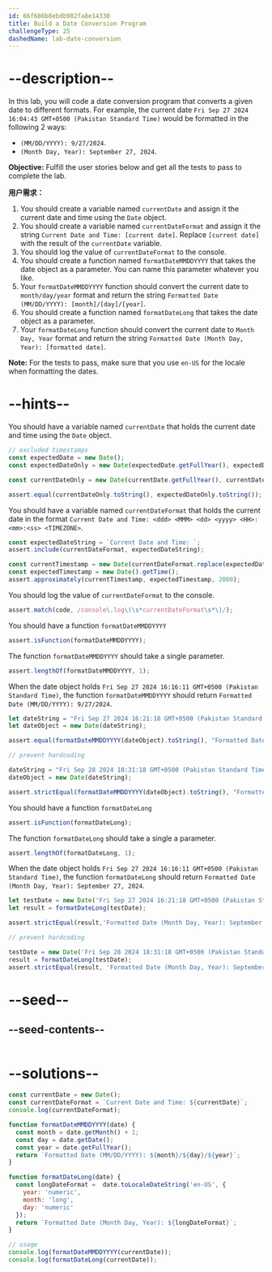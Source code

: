 ```yaml
---
id: 66f686b8ebdb982fa8e14330
title: Build a Date Conversion Program
challengeType: 25
dashedName: lab-date-conversion
---
```


# --description--

In this lab, you will code a date conversion program that converts a given date to different formats. For example, the current date `Fri Sep 27 2024 16:04:43 GMT+0500 (Pakistan Standard Time)` would be formatted in the following 2 ways:

- `(MM/DD/YYYY): 9/27/2024`.
- `(Month Day, Year): September 27, 2024`.

**Objective:** Fulfill the user stories below and get all the tests to pass to complete the lab.

**用户需求：**

1. You should create a variable named `currentDate` and assign it the current date and time using the `Date` object.
2. You should create a variable named `currentDateFormat` and assign it the string `Current Date and Time: [current date]`. Replace `[current date]` with the result of the `currentDate` variable.
3. You should log the value of `currentDateFormat` to the console.
4. You should create a function named `formatDateMMDDYYYY` that takes the date object as a parameter. You can name this parameter whatever you like.
5. Your `formatDateMMDDYYYY` function should convert the current date to `month/day/year` format and return the string `Formatted Date (MM/DD/YYYY): [month]/[day]/[year]`.
6. You should create a function named `formatDateLong` that takes the date object as a parameter.
7. Your `formatDateLong` function should convert the current date to `Month Day, Year` format and return the string `Formatted Date (Month Day, Year): [formatted date]`.

**Note:** For the tests to pass, make sure that you use `en-US` for the locale when formatting the dates.

# --hints--

You should have a variable named `currentDate` that holds the current date and time using the `Date` object.

```js
// excluded timestamps
const expectedDate = new Date();
const expectedDateOnly = new Date(expectedDate.getFullYear(), expectedDate.getMonth(), expectedDate.getDate());

const currentDateOnly = new Date(currentDate.getFullYear(), currentDate.getMonth(), currentDate.getDate());

assert.equal(currentDateOnly.toString(), expectedDateOnly.toString());
```

You should have a variable named `currentDateFormat` that holds the current date in the format `Current Date and Time: <ddd> <MMM> <dd> <yyyy> <HH>:<mm>:<ss> <TIMEZONE>`.

```js
const expectedDateString = `Current Date and Time: `;
assert.include(currentDateFormat, expectedDateString);

const currentTimestamp = new Date(currentDateFormat.replace(expectedDateString, '')).getTime();
const expectedTimestamp = new Date().getTime();
assert.approximately(currentTimestamp, expectedTimestamp, 2000);
```

You should log the value of `currentDateFormat` to the console.

```js
assert.match(code, /console\.log\(\s*currentDateFormat\s*\)/);
```

You should have a function `formatDateMMDDYYYY`

```js
assert.isFunction(formatDateMMDDYYYY);
```

The function `formatDateMMDDYYYY` should take a single parameter.

```js
assert.lengthOf(formatDateMMDDYYYY, 1);
```

When the date object holds `Fri Sep 27 2024 16:16:11 GMT+0500 (Pakistan Standard Time)`, the function `formatDateMMDDYYYY` should return `Formatted Date (MM/DD/YYYY): 9/27/2024`.

```js
let dateString = "Fri Sep 27 2024 16:21:18 GMT+0500 (Pakistan Standard Time)";
let dateObject = new Date(dateString);

assert.equal(formatDateMMDDYYYY(dateObject).toString(), "Formatted Date (MM/DD/YYYY): 9/27/2024");

// prevent hardcoding

dateString = "Fri Sep 28 2024 18:31:18 GMT+0500 (Pakistan Standard Time)";
dateObject = new Date(dateString);

assert.strictEqual(formatDateMMDDYYYY(dateObject).toString(), "Formatted Date (MM/DD/YYYY): 9/28/2024");
```

You should have a function `formatDateLong`

```js
assert.isFunction(formatDateLong);
```

The function `formatDateLong` should take a single a parameter.

```js
assert.lengthOf(formatDateLong, 1);
```

When the date object holds `Fri Sep 27 2024 16:16:11 GMT+0500 (Pakistan Standard Time)`, the function `formatDateLong` should return `Formatted Date (Month Day, Year): September 27, 2024`.

```js
let testDate = new Date('Fri Sep 27 2024 16:21:18 GMT+0500 (Pakistan Standard Time)');
let result = formatDateLong(testDate);

assert.strictEqual(result,'Formatted Date (Month Day, Year): September 27, 2024', `Test failed: ${result}`); 

// prevent hardcoding

testDate = new Date('Fri Sep 28 2024 18:31:18 GMT+0500 (Pakistan Standard Time)');
result = formatDateLong(testDate);
assert.strictEqual(result, 'Formatted Date (Month Day, Year): September 28, 2024'); 
```

# --seed--

## --seed-contents--

```js

```

# --solutions--

```js
const currentDate = new Date();
const currentDateFormat = `Current Date and Time: ${currentDate}`; 
console.log(currentDateFormat);

function formatDateMMDDYYYY(date) {
  const month = date.getMonth() + 1;
  const day = date.getDate();
  const year = date.getFullYear();
  return `Formatted Date (MM/DD/YYYY): ${month}/${day}/${year}`;
}

function formatDateLong(date) {
  const longDateFormat =  date.toLocaleDateString('en-US', {
    year: 'numeric',
    month: 'long',
    day: 'numeric'
  });
  return `Formatted Date (Month Day, Year): ${longDateFormat}`;
}

// usage
console.log(formatDateMMDDYYYY(currentDate));
console.log(formatDateLong(currentDate));

```

